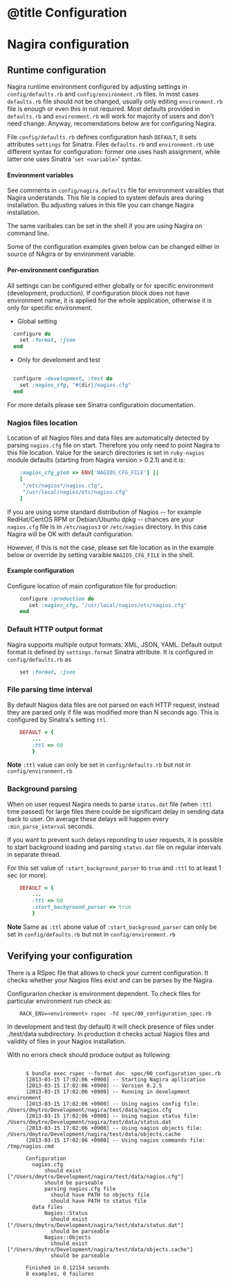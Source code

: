 # @title Configuration

# Nagira configuration

## Runtime configuration

Nagira runtime environment configured by adjusting settings in `config/defaults.rb` and `config/environment.rb` files. In most cases `defaults.rb` file should not be changed, usually only editing `environment.rb` file is enough or even this in not required. Most defaults provided in `defaults.rb` and `environment.rb` will work for majority of users and don't need change. Anyway, recomendations below are for configuring Nagira.

File `config/defaults.rb` defines configuration hash `DEFAULT`, it sets attributes `settings`  for Sinatra. Files `defaults.rb` and `environment.rb` use different syntax for configuration: former one uses hash assignment, while latter one uses Sinatra '`set <variable>`' syntax.

#### Environment variables

See comments in `config/nagira.defaults` file for environment varaibles that Nagira understands. This file is copied to system defauls area during installation. Bu adjusting values in this file you can change Nagira installation.

The same varibales can be set in the shell if you are using Nagira on command line. 

Some of the configuration examples given below can be changed either in source of NAgira or by environment variable.

#### Per-environment configuration

All settings can be configured either globally or for specific environment (development, production). If configuration block does not have environment name, it is applied for the whole application, otherwise it is only for specific environment.

* Global setting

```ruby
  configure do 
    set :format, :json
  end
```  

* Only for develoment and test

```ruby

  configure :development, :test do 
    set :nagios_cfg, "#{dir}/nagios.cfg"
  end

```

For more details please see Sinatra configuratioin documentation.

### Nagios files location

Location of all Nagios files and data files are automatically detected by parsing `nagios.cfg` file on start. Therefore you only need to point Nagira to this file location. Value for the search directories is set in `ruby-nagios` module defaults (starting from Nagira version > 0.2.1) and it is:

```ruby
    :nagios_cfg_glob => ENV['NAGIOS_CFG_FILE'] || 
    [
     "/etc/nagios*/nagios.cfg", 
     "/usr/local/nagios/etc/nagios.cfg"
    ]
```

If you are using some standard distribution of Nagios -- for example RedHat/CentOS RPM or Debian/Ubuntu dpkg -- chances are your `nagios.cfg` file is in `/etc/nagios3` or `/etc/nagios` directory. In this case Nagira will be OK with default configuration.

However, if this is not the case, please set file location as in the example below or override by setting varaible `NAGIOS_CFG_FILE` in the shell.

#### Example configuration

Configure location of main configuration file for production:

```ruby
    configure :production do
       set :nagios_cfg, "/usr/local/nagios/etc/nagios.cfg"
    end
```

### Default HTTP output format

Nagira supports multiple output formats: XML, JSON, YAML. Default output format is defined by `settings.format` Sinatra attribute. It is configured in `config/defaults.rb` as

```ruby
    set :format, :json
```

### File parsing time interval

By default Nagios data files are not parsed on each HTTP request, instead they are parsed only if file was modified more than N seconds ago. This is configured by Sinatra's setting `ttl`.


```ruby
    DEFAULT = {
        ...
        :ttl => 60
        }
```

**Note** `:ttl` value can only be set in `config/defaults.rb` but not in `config/environment.rb`

### Background parsing

When on user request Nagira needs to parse `status.dat` file (when `:ttl` time passed) for large files there coulde be significant delay in sending data back to user. On average these delays will happen every `:min_parse_interval` seconds. 

If you want to prevent such delays reponding to user requests, it is possible to start background loading and parsing `status.dat` file on regular intervals in separate thread.

For this set value of `:start_background_parser` to `true` and `:ttl` to at least 1 sec (or more).

```ruby
    DEFAULT = {
        ...
        :ttl => 60
        :start_background_parser => true
        }
```

**Note** Same as `:ttl` abone value of `:start_background_parser` can only be set in `config/defaults.rb` but not in `config/environment.rb`


## Verifying your configuration

There is a RSpec file that allows to check your current configuration. It checks whether your Nagios files exist and can be parses by the Nagira.

Configurarion checker is environment dependent. To check files for particular environment run check as:

```
    RACK_ENV=<environment> rspec -fd spec/00_configuration_spec.rb
```

In development and test (by default) it will check presence of files under ./test/data subdirectory. In production it checks actual Nagios files and validity of files in your Nagios installation.

With no errors check should produce output as following:

```
    
      $ bundle exec rspec --format doc  spec/00_configuration_spec.rb
      [2013-03-15 17:02:06 +0900] -- Starting Nagira apllication
      [2013-03-15 17:02:06 +0900] -- Version 0.2.5
      [2013-03-15 17:02:06 +0900] -- Running in development environment
      [2013-03-15 17:02:06 +0900] -- Using nagios config file: /Users/dmytro/Development/nagira/test/data/nagios.cfg
      [2013-03-15 17:02:06 +0900] -- Using nagios status file: /Users/dmytro/Development/nagira/test/data/status.dat
      [2013-03-15 17:02:06 +0900] -- Using nagios objects file: /Users/dmytro/Development/nagira/test/data/objects.cache
      [2013-03-15 17:02:06 +0900] -- Using nagios commands file: /tmp/nagios.cmd
      
      Configuration
        nagios.cfg
            should exist ["/Users/dmytro/Development/nagira/test/data/nagios.cfg"]
            should be parseable
            parsing nagios.cfg file
              should have PATH to objects file
              should have PATH to status file
        data files
            Nagios::Status
              should exist ["/Users/dmytro/Development/nagira/test/data/status.dat"]
              should be parseable
            Nagios::Objects
              should exist ["/Users/dmytro/Development/nagira/test/data/objects.cache"]
              should be parseable
      
      Finished in 0.12154 seconds
      8 examples, 0 failures
      
```
      
